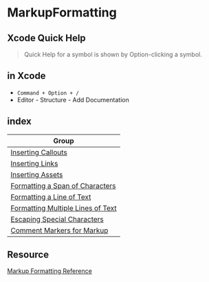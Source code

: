 # MarkupFormatting

## Xcode Quick Help
> Quick Help for a symbol is shown by Option-clicking a symbol.

## in Xcode
- ```Command + Option + /```
- Editor - Structure - Add Documentation 

## index
| Group | 
| ----- | 
[Inserting Callouts](https://github.com/kimhyeri/MarkupFormatting/tree/master/Inserting%20Callouts)|
[Inserting Links](https://github.com/kimhyeri/MarkupFormatting/tree/master/Inserting%20Links)|
[Inserting Assets](https://github.com/kimhyeri/MarkupFormatting/tree/master/Inserting%20Assets)|
[Formatting a Span of Characters](https://github.com/kimhyeri/MarkupFormatting/tree/master/Formatting%20a%20Span%20of%20Characters)|
[Formatting a Line of Text](https://github.com/kimhyeri/MarkupFormatting/tree/master/Formatting%20a%20Line%20of%20Text)|
[Formatting Multiple Lines of Text](https://github.com/kimhyeri/MarkupFormatting/tree/master/Formatting%20Multiple%20Lines%20of%20Text)|
[Escaping Special Characters](https://github.com/kimhyeri/MarkupFormatting/tree/master/Escaping%20Special%20Characters)|
[Comment Markers for Markup](https://github.com/kimhyeri/MarkupFormatting/tree/master/Comment%20Markers%20for%20Markup)|

## Resource
[Markup Formatting Reference](https://developer.apple.com/library/archive/documentation/Xcode/Reference/xcode_markup_formatting_ref/index.html#)
